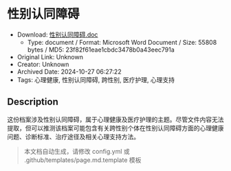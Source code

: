 # 性别认同障碍

- Download: [性别认同障碍.doc](性别认同障碍.doc)
    - Type: document / Format: Microsoft Word Document / Size: 55808 bytes / MD5: 23f82f61eae1cbdc3478b0a43eec791a
- Original Link: Unknown
- Creator: Unknown
- Archived Date: 2024-10-27 06:27:22
- Tags: 心理健康, 性别认同障碍, 跨性别, 医疗护理, 心理支持

## Description

这份档案涉及性别认同障碍，属于心理健康及医疗护理的主题。尽管文件内容无法提取，但可以推测该档案可能包含有关跨性别个体在性别认同障碍方面的心理健康问题、诊断标准、治疗途径及相关心理支持方法。

> 本文档自动生成，请修改 config.yml 或 .github/templates/page.md.template 模板
